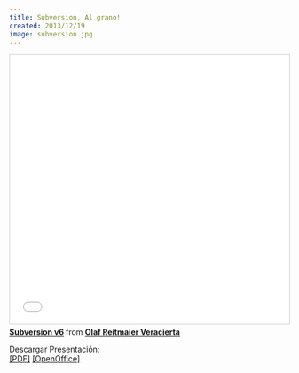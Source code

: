 ```yaml
---
title: Subversion, Al grano!
created: 2013/12/19
image: subversion.jpg
---
```


<div class="text-center">
<iframe src="//www.slideshare.net/slideshow/embed_code/key/DGof4xnjRLZStA" width="595" height="485" frameborder="0" marginwidth="0" marginheight="0" scrolling="no" style="border:1px solid #CCC; border-width:1px; margin-bottom:5px; max-width: 100%;" allowfullscreen> </iframe> <div style="margin-bottom:5px"> <strong> <a href="//www.slideshare.net/olafrv/subversion-v6" title="Subversion v6" target="_blank">Subversion v6</a> </strong> from <strong><a href="https://www.slideshare.net/olafrv" target="_blank">Olaf Reitmaier Veracierta</a></strong> </div>

Descargar Presentación:  
[[PDF]](/wordpress/wp-content/uploads/2013/12/SubversionV6.pdf) [[OpenOffice]](/wordpress/wp-content/uploads/2013/12/SubversionV6.odp)
</div>